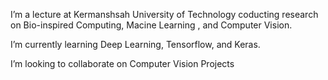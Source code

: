 I’m a lecture at Kermanshsah University of Technology coducting research on Bio-inspired Computing, Macine Learning , and Computer Vision.

I’m currently learning Deep Learning, Tensorflow, and Keras.

I’m looking to collaborate on Computer Vision Projects
